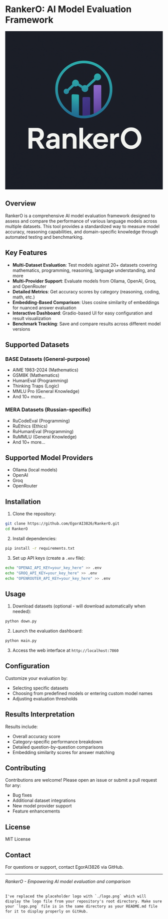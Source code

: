 # RankerO: AI Model Evaluation Framework

![RankerO Logo](./logo.png)

## Overview

RankerO is a comprehensive AI model evaluation framework designed to assess and compare the performance of various language models across multiple datasets. This tool provides a standardized way to measure model accuracy, reasoning capabilities, and domain-specific knowledge through automated testing and benchmarking.

## Key Features

- **Multi-Dataset Evaluation**: Test models against 20+ datasets covering mathematics, programming, reasoning, language understanding, and more
- **Multi-Provider Support**: Evaluate models from Ollama, OpenAI, Groq, and OpenRouter
- **Detailed Metrics**: Get accuracy scores by category (reasoning, coding, math, etc.)
- **Embedding-Based Comparison**: Uses cosine similarity of embeddings for nuanced answer evaluation
- **Interactive Dashboard**: Gradio-based UI for easy configuration and result visualization
- **Benchmark Tracking**: Save and compare results across different model versions

## Supported Datasets

### BASE Datasets (General-purpose)
- AIME 1983-2024 (Mathematics)
- GSM8K (Mathematics)
- HumanEval (Programming)
- Thinking Traps (Logic)
- MMLU Pro (General Knowledge)
- And 10+ more...

### MERA Datasets (Russian-specific)
- RuCodeEval (Programming)
- RuEthics (Ethics)
- RuHumanEval (Programming)
- RuMMLU (General Knowledge)
- And 10+ more...

## Supported Model Providers

- Ollama (local models)
- OpenAI
- Groq
- OpenRouter

## Installation

1. Clone the repository:
```bash
git clone https://github.com/EgorAI3826/RankerO.git
cd RankerO
```

2. Install dependencies:
```bash
pip install -r requirements.txt
```

3. Set up API keys (create a `.env` file):
```bash
echo "OPENAI_API_KEY=your_key_here" >> .env
echo "GROQ_API_KEY=your_key_here" >> .env
echo "OPENROUTER_API_KEY=your_key_here" >> .env
```

## Usage

1. Download datasets (optional - will download automatically when needed):
```bash
python down.py
```

2. Launch the evaluation dashboard:
```bash
python main.py
```

3. Access the web interface at `http://localhost:7860`

## Configuration

Customize your evaluation by:
- Selecting specific datasets
- Choosing from predefined models or entering custom model names
- Adjusting evaluation thresholds

## Results Interpretation

Results include:
- Overall accuracy score
- Category-specific performance breakdown
- Detailed question-by-question comparisons
- Embedding similarity scores for answer matching

## Contributing

Contributions are welcome! Please open an issue or submit a pull request for any:
- Bug fixes
- Additional dataset integrations
- New model provider support
- Feature enhancements

## License

MIT License

## Contact

For questions or support, contact EgorAI3826 via GitHub.

---

*RankerO - Empowering AI model evaluation and comparison*
```

I've replaced the placeholder logo with `./logo.png` which will display the logo file from your repository's root directory. Make sure your `logo.png` file is in the same directory as your README.md file for it to display properly on GitHub.
